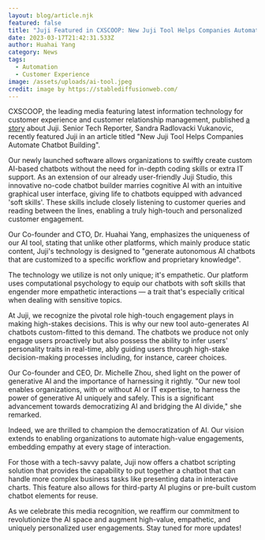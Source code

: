 ```yaml
---
layout: blog/article.njk
featured: false
title: "Juji Featured in CXSCOOP: New Juji Tool Helps Companies Automate Chatbot Building"
date: 2023-03-17T21:42:31.533Z
author: Huahai Yang
category: News
tags:
  - Automation
  - Customer Experience
image: /assets/uploads/ai-tool.jpeg
credit: image by https://stablediffusionweb.com/
---
```

CXSCOOP, the leading media featuring latest information technology for customer experience and customer relationship management, published [a story](https://cxscoop.com/latest-news/new-juji-tool-helps-companies-automate-chatbot-building/) about Juji. Senior Tech Reporter, Sandra Radlovacki Vukanovic, recently featured Juji in an article titled "New Juji Tool Helps Companies Automate Chatbot Building".

Our newly launched software allows organizations to swiftly create custom AI-based chatbots without the need for in-depth coding skills or extra IT support. As an extension of our already user-friendly Juji Studio, this innovative no-code chatbot builder marries cognitive AI with an intuitive graphical user interface, giving life to chatbots equipped with advanced 'soft skills'. These skills include closely listening to customer queries and reading between the lines, enabling a truly high-touch and personalized customer engagement.

Our Co-founder and CTO, Dr. Huahai Yang, emphasizes the uniqueness of our AI tool, stating that unlike other platforms, which mainly produce static content, Juji's technology is designed to "generate autonomous AI chatbots that are customized to a specific workflow and proprietary knowledge".

The technology we utilize is not only unique; it's empathetic. Our platform uses computational psychology to equip our chatbots with soft skills that engender more empathetic interactions — a trait that's especially critical when dealing with sensitive topics.

At Juji, we recognize the pivotal role high-touch engagement plays in making high-stakes decisions. This is why our new tool auto-generates AI chatbots custom-fitted to this demand. The chatbots we produce not only engage users proactively but also possess the ability to infer users' personality traits in real-time, ably guiding users through high-stake decision-making processes including, for instance, career choices.

Our Co-founder and CEO, Dr. Michelle Zhou, shed light on the power of generative AI and the importance of harnessing it rightly. "Our new tool enables organizations, with or without AI or IT expertise, to harness the power of generative AI uniquely and safely. This is a significant advancement towards democratizing AI and bridging the AI divide," she remarked.

Indeed, we are thrilled to champion the democratization of AI. Our vision extends to enabling organizations to automate high-value engagements, embedding empathy at every stage of interaction.

For those with a tech-savvy palate, Juji now offers a chatbot scripting solution that provides the capability to put together a chatbot that can handle more complex business tasks like presenting data in interactive charts. This feature also allows for third-party AI plugins or pre-built custom chatbot elements for reuse.

As we celebrate this media recognition, we reaffirm our commitment to revolutionize the AI space and augment high-value, empathetic, and uniquely personalized user engagements. Stay tuned for more updates!
